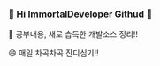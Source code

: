 ### 👋 Hi ImmortalDeveloper Githud 👋

💬 공부내용, 새로 습득한 개발소스 정리!!

😄 매일 차곡차곡 잔디심기!!

<!--
**ImmortalDeveloper/ImmortalDeveloper** is a ✨ _special_ ✨ repository because its `README.md` (this file) appears on your GitHub profile.

Here are some ideas to get you started:

- 🔭 I’m currently working on ...
- 🌱 I’m currently learning ...
- 👯 I’m looking to collaborate on ...
- 🤔 I’m looking for help with ...
- 💬 Ask me about ...
- 📫 How to reach me: ...
- 😄 Pronouns: ...
- ⚡ Fun fact: ...
-->
